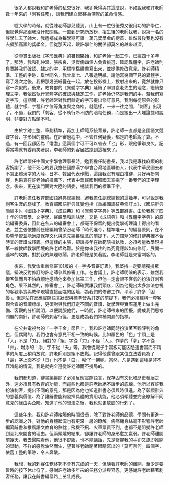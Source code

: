 <!--刺客任務--!>

　　很多人都說我和許老師的私交很好，我卻覺得與其這麼說，不如說我和許老師數十年來的「刺客任務」，讓我們建立起甚為深厚的革命情感。<br><br>
  
　　唸大學的時候，就從陳老師那兒聽到，山上有一位很優秀又很用功的許學仁，但總覺得那跟我沒什麼關係。一直到研究所放榜，招生組的老師找我，說第一名的許學仁去了師大，我遞補成為每學期可領一萬元獎學金的榜首，雖然最後我也沒有去領那高額的獎學金，但從那天起，跟許學仁的關係卻莫名的越來越深。<br><br>
  
　　從聯貫出版社《字形匯典》的纂輯開始，和許老師一起工作，已經四十多年了。那時，我和孔仲溫、張宗良、吳傑儒四個人負責挑選、確認異體字，許老師則負責將我們確認、隸定的字，用標準楷體書寫出來，並提供修改意見。許老師精準、工整的字跡，舉世聞名，我曾拿七、八張透明紙，請他寫幾個罕見的異體字，寫了幾次之後，我把那幾張紙疊在一起，放在投影機上，投射出來的，竟然就像只寫一次似的。後來，教育部的《異體字字典》延續了聯貫袁老先生的理念，繼續整理文字，我依然執行異體字的確認與隸定工作，許老師仍然是我們的手，幫我們寫定字形。這期間，許老師常對我們隸定的字形提出修訂意見，我則每從原典的形體，就字樣、字種和字位等角度與之商榷，就這樣，一來一往之間，「刺客」出現了。不過，我們的「刺客」從不執行冷不防的暗殺任務，而是搬出一大堆證據和說明，非要對方點頭不可。<br><br>
  
　　由於字跡工整、筆劃精準，再加上師範系統背景，許老師一直都是全國語文競賽字音、字形組的靈魂。在評審過程中，不管任何疑義，都是許老師說了算。不過，有一回我卻因為「耄耋」這兩個字可不可以省去「匕」形，跟他爭辯良久，記得當場就有委員笑著說，李老師的刺客居然跑到這裡來了。<br><br>
  
　　許老師榮任中國文字學會理事長時，邀我擔任祕書長，我以我是專找麻煩的刺客婉謝了，他不死心的要我擔任國際漢字學會台灣地區聯絡人，代表中華民國去和不寫正體漢字的大陸、日本、韓國代表作戰，這讓我沒有理由推辭，只好再扮刺客，也果真在許老師的推薦下，代表中華民國到韓國去宣揚了一番我們的正字理念。後來，更在澳門面對大陸的語委，暢談我們的標準正字。 <br><br>
  
　　許老師擔任教育部國語辭典總編輯，邀我擔任副總編輯的這幾年，可以說是我刺客生涯的巔峰了。教育部國語辭典其實包括《重編國語辭典修訂本》、《國語辭典簡編本》、《國語小字典》、《成語典》和《異體字字典》等五部辭書。由於我教了四十年的語音學、文字學、聲韻學和訓詁學，又是《成語典》和《異體字字典》的原始編審委員，因此在各典的編審會上，都毫不保留的提出從學術理論上得出的看法，並主張依據前任總編輯曾榮汾老師「時代唯今，標準唯一」的編纂原則，在不影響學習並能適度保存文化與原先編纂理念的前提下，大刀闊斧的修訂辭典裡不合時宜的音讀或釋義。但這樣的主張，卻讓長年在師範院校執教，必須考量教學現場第一線教師教學困境的許老師為難。於是你來我往的為究竟應該如何修訂，展開一連串的攻防。對於我的無理取鬧，許老師總是笑著說，李老師就是來當刺客的。<br><br>
  
　　後來，我受命重新修審101版的《一字多音審訂表》，我堅持一定要請獨排眾議，堅決反對修訂的許老師參與修審工作。在會議上，許老師明確的表示，雖然我很客氣而且不怕麻煩地邀請他來參加修審工作，但他一定會很不客氣的扮演好刺客角色。果不其然的，修審會上，許老師確實讓我們頭疼，因為他提出太多無法忽視的客觀事實與教學現場直接面臨的困境，為我們的修審工作，平添了許多「困擾」。但是站在反應實際語言狀況與標準音系訂定的前提下，我們必須建構一套客觀合宜的音讀標準，更須對與我們訂定不同的音讀，從學理與實際運用上做出完備、客觀的分析說明，以便說服他們，一時間，許老師帶來的困擾，變成我們思考問題的南針，許老師的刺客行徑，更是成為我們裨補闕漏的指標。 <br><br>
  
　　在公共電視台的「一字千金」節目上，我和許老師同時扮演著客觀評判的角色，但偶爾的，我們也會有意見不相一致的時候。比如顏色的「色」字頭上是「人」不是「刀」、絕對的「絕」字從「刀」不從「人」、作夢的「夢」字不從「艸」、增添的「添」字不從「夭」等，我會從電子手寫板可能因急速書寫而不精準的角度上稍稍放寬，許老師則是絕不放鬆。記得他還曾跟某位立法委員為了「最」字上面不從「日」也不是「曰」，吵了一架呢。當然，凡是遇到這種是非不容淆亂的情況，我是就完全遵從許老師而不攪局的。<br><br>
  
　　我們都知道，辭書編纂除了必須反應實際語言，保存固有文化和歷史發展之外，還必須具有教育的功能，而這些也都是許老師絕不讓步的底線。他所以容許我扮演刺客，提出不同的意見，那是因為他也知道辭書必須與時俱進。為了彰顯辭典的意義與價值、為了讓辭書能夠發揮具體的實用功能，他必須傾聽並完全瞭解不同意見的緣由與企盼。知道了他的想法之後，我也就更放膽的行刺了。<br><br>
  
　　這些年來，我和許老師接觸的時間很長，除了對許老師的品德、學問有更進一步的認識之外，對他的身體狀況也有更深一層的瞭解。病痛纏身絲毫不影響許老師編纂辭書和推廣語文教育的熱忱；飛機不飛、火車票買不到，也都不是阻攔許老師到臺北來開會的理由。但兩頭燒的結果，卻讓許老師的身形愈加羸弱。許老師離開前幾天，我去醫院看他，他很不舒服，也不能講話，先是緊握我的手卻又旋即推開的舉動，不祥的感覺油然而生，望著許老師閉著眼睛寫出的「莫可奈何」四個字，依舊工整的筆跡，令人鼻酸。<br><br>
  
　　我想，我的刺客任務終究不會有完成的一天，但隨著許老師的離開，至少是要暫時的按下休止符了。感謝許老師多年來的任務分派與容忍，更感謝許老師藉著刺客任務，讓我在辭書編纂路上茁壯成長。

